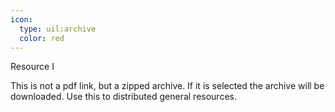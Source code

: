 ```yaml
---
icon:
  type: uil:archive
  color: red
---   
```


Resource I

This is not a pdf link, but a zipped archive. If it is selected the archive will be downloaded. Use this to distributed general resources.